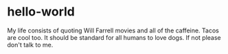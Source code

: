 # hello-world

My life consists of quoting Will Farrell movies and all of the caffeine.
Tacos are cool too.
It should be standard for all humans to love dogs. If not please don't talk to me.
